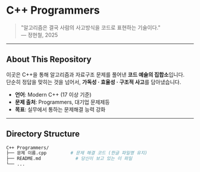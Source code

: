 # C++ Programmers

> "알고리즘은 결국 사람의 사고방식을 코드로 표현하는 기술이다."  
> — 정현철, 2025

---

##  About This Repository

이곳은 C++을 통해 알고리즘과 자료구조 문제를 풀어낸 **코드 예술의 집합소**입니다.  
단순히 정답을 맞히는 것을 넘어서, **가독성 · 효율성 · 구조적 사고**를 담아냈습니다.

- **언어**: Modern C++ (17 이상 기준)
- **문제 출처**: Programmers, 대기업 문제제등
- **목표**: 실무에서 통하는 문제해결 능력 강화

---

##  Directory Structure

```bash
C++ Programmers/
├── 문제 이름.cpp         # 문제 해결 코드 (한글 파일명 유지)
├── README.md             # 당신이 보고 있는 이 파일
└── ...

